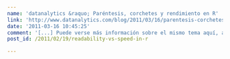```yaml
---
name: 'datanalytics &raquo; Paréntesis, corchetes y rendimiento en R'
link: 'http://www.datanalytics.com/blog/2011/03/16/parentesis-corchetes-y-rendimiento-en-r/'
date: '2011-03-16 10:45:25'
comment: '[...] Puede verse más información sobre el mismo tema aquí, aquí y aquí. [...]'
post_id: /2011/02/19/readability-vs-speed-in-r

---
```



